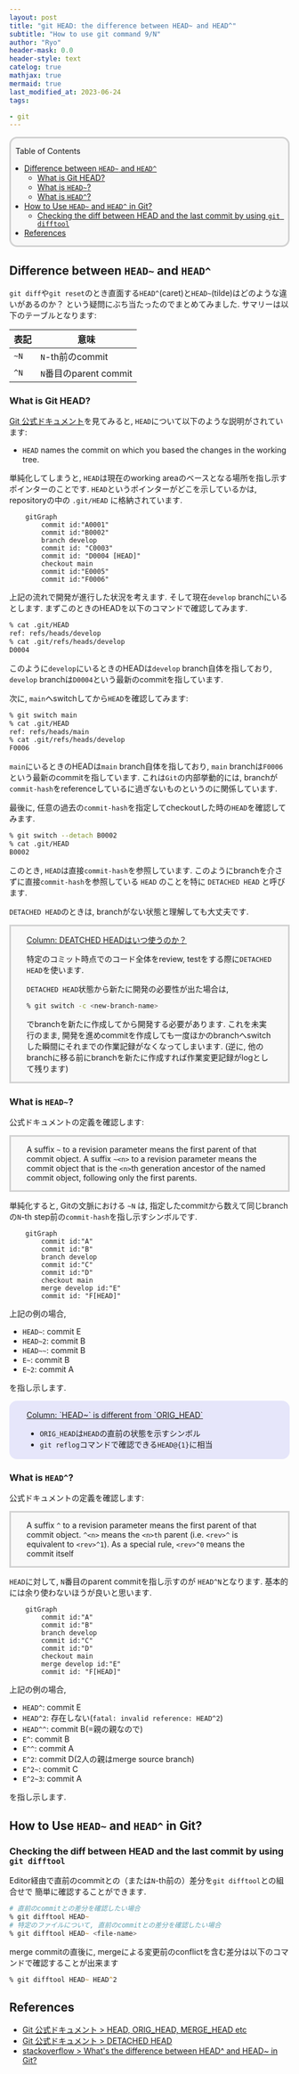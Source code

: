 ```yaml
---
layout: post
title: "git HEAD: the difference between HEAD~ and HEAD^"
subtitle: "How to use git command 9/N"
author: "Ryo"
header-mask: 0.0
header-style: text
catelog: true
mathjax: true
mermaid: true
last_modified_at: 2023-06-24
tags:

- git
---
```


<div style='border-radius: 1em; border-style:solid; border-color:#D3D3D3; background-color:#F8F8F8'>

<p class="h4">&nbsp;&nbsp;Table of Contents</p>

<!-- START doctoc generated TOC please keep comment here to allow auto update -->
<!-- DON'T EDIT THIS SECTION, INSTEAD RE-RUN doctoc TO UPDATE -->

- [Difference between `HEAD~` and `HEAD^`](#difference-between-head-and-head%5E)
  - [What is Git HEAD?](#what-is-git-head)
  - [What is `HEAD~`?](#what-is-head)
  - [What is `HEAD^`?](#what-is-head%5E)
- [How to Use `HEAD~` and `HEAD^` in Git?](#how-to-use-head-and-head%5E-in-git)
  - [Checking the diff between HEAD and the last commit by using `git difftool`](#checking-the-diff-between-head-and-the-last-commit-by-using-git-difftool)
- [References](#references)

<!-- END doctoc generated TOC please keep comment here to allow auto update -->


</div>

## Difference between `HEAD~` and `HEAD^`

`git diff`や`git reset`のとき直面する`HEAD^`(caret)と`HEAD~`(tilde)はどのような違いがあるのか？
という疑問にぶち当たったのでまとめてみました. サマリーは以下のテーブルとなります:

|表記|意味|
|---|---|
|`~N`|`N`-th前のcommit|
|`^N`|`N`番目のparent commit|

### What is Git HEAD?

[Git 公式ドキュメント](https://git-scm.com/docs/git-rev-parse#Documentation/git-rev-parse.txt-emltrevgtltngtemegemmaster3em)を見てみると, `HEAD`について以下のような説明がされています:

- `HEAD` names the commit on which you based the changes in the working tree.

単純化してしまうと, `HEAD`は現在のworking areaのベースとなる場所を指し示すポインターのことです. `HEAD`というポインターがどこを示しているかは, repositoryの中の `.git/HEAD` に格納されています.


```mermaid
    gitGraph
        commit id:"A0001"
        commit id:"B0002"
        branch develop
        commit id: "C0003"
        commit id: "D0004 [HEAD]"
        checkout main
        commit id:"E0005"
        commit id:"F0006"
```

上記の流れで開発が進行した状況を考えます. そして現在`develop` branchにいるとします. まずこのときのHEADを以下のコマンドで確認してみます. 

```zsh
% cat .git/HEAD
ref: refs/heads/develop
% cat .git/refs/heads/develop
D0004
```

このように`develop`にいるときのHEADは`develop` branch自体を指しており, `develop` branchは`D0004`という最新のcommitを指しています. 

次に, `main`へswitchしてから`HEAD`を確認してみます:

```zsh
% git switch main
% cat .git/HEAD
ref: refs/heads/main
% cat .git/refs/heads/develop
F0006
```

`main`にいるときのHEADは`main` branch自体を指しており, `main` branchは`F0006`という最新のcommitを指しています. これは`Git`の内部挙動的には, branchが`commit-hash`をreferenceしているに過ぎないものというのに関係しています. 

最後に, 任意の過去の`commit-hash`を指定してcheckoutした時の`HEAD`を確認してみます.

```zsh
% git switch --detach B0002
% cat .git/HEAD
B0002
```

このとき, `HEAD`は直接`commit-hash`を参照しています. このようにbranchを介さずに直接`commit-hash`を参照している `HEAD` のことを特に `DETACHED HEAD` と呼びます.

`DETACHED HEAD`のときは, branchがない状態と理解しても大丈夫です.


<div style='padding-left: 2em; padding-right: 2em; border-radius: 0em; border-style:solid; border-color:#D3D3D3; background-color:#F8F8F8'>
<p class="h4"><ins>Column: DEATCHED HEADはいつ使うのか？</ins></p>

特定のコミット時点でのコード全体をreview, testをする際に`DETACHED HEAD`を使います.

`DETACHED HEAD`状態から新たに開発の必要性が出た場合は, 

```zsh
% git switch -c <new-branch-name>
```

でbranchを新たに作成してから開発する必要があります. これを未実行のまま, 開発を進めcommitを作成しても一度ほかのbranchへswitchした瞬間にそれまでの作業記録がなくなってしまいます. (逆に, 他のbranchに移る前にbranchを新たに作成すれば作業変更記録がlogとして残ります)

</div>

### What is `HEAD~`?

公式ドキュメントの定義を確認します:

<div style='padding-left: 2em; padding-right: 2em; border-radius: 0em; border-style:solid; border-color:#D3D3D3; background-color:#F8F8F8'>

A suffix `~` to a revision parameter means the first parent of that commit object. 
A suffix `~<n>` to a revision parameter means the commit object that is 
the `<n>`th generation ancestor of the named commit object, following only the first parents. 

</div>


単純化すると, Gitの文脈における `~N` は, 指定したcommitから数えて同じbranchの`N`-th step前の`commit-hash`を指し示すシンボルです.

```mermaid
    gitGraph
        commit id:"A"
        commit id:"B"
        branch develop
        commit id:"C"
        commit id:"D"
        checkout main
        merge develop id:"E"
        commit id: "F[HEAD]"
```

上記の例の場合, 

- `HEAD~`: commit E
- `HEAD~2`: commit B
- `HEAD~~`: commit B
- `E~`: commit B
- `E~2`: commit A

を指し示します. 

<div style='padding-left: 2em; padding-right: 2em; border-radius: 1em; border-style:solid; border-color:#e6e6fa; background-color:#e6e6fa'>
<p class="h4"><ins>Column: `HEAD~` is different from `ORIG_HEAD`</ins></p>

- `ORIG_HEAD`は`HEAD`の直前の状態を示すシンボル
- `git reflog`コマンドで確認できる`HEAD@{1}`に相当

</div> 

### What is `HEAD^`?

公式ドキュメントの定義を確認します:

<div style='padding-left: 2em; padding-right: 2em; border-radius: 0em; border-style:solid; border-color:#D3D3D3; background-color:#F8F8F8'>

A suffix `^` to a revision parameter means the first parent of that commit object. 
`^<n>` means the `<n>th` parent (i.e. `<rev>^` is equivalent to `<rev>^1`). 
As a special rule, `<rev>^0` means the commit itself

</div>

`HEAD`に対して, `N`番目のparent commitを指し示すのが `HEAD^N`となります.
基本的には余り使わないほうが良いと思います.

```mermaid
    gitGraph
        commit id:"A"
        commit id:"B"
        branch develop
        commit id:"C"
        commit id:"D"
        checkout main
        merge develop id:"E"
        commit id: "F[HEAD]"
```

上記の例の場合, 

- `HEAD^`: commit E
- `HEAD^2`: 存在しない(`fatal: invalid reference: HEAD^2`)
- `HEAD^^`: commit B(=親の親なので)
- `E^`: commit B
- `E^^`: commit A
- `E^2`: commit D(2人の親はmerge source branch)
- `E^2~`: commit C
- `E^2~3`: commit A

を指し示します. 


## How to Use `HEAD~` and `HEAD^` in Git?
### Checking the diff between HEAD and the last commit by using `git difftool`

Editor経由で直前のcommitとの（または`N`-th前の）差分を`git difftool`との組合せで
簡単に確認することができます. 

```zsh
# 直前のcommitとの差分を確認したい場合
% git difftool HEAD~  
# 特定のファイルについて, 直前のcommitとの差分を確認したい場合
% git difftool HEAD~ <file-name>  
```

merge commitの直後に, mergeによる変更前のconflictを含む差分は以下のコマンドで確認することが出来ます

```zsh
% git difftool HEAD~ HEAD^2
```

## References

- [Git 公式ドキュメント > HEAD, ORIG_HEAD, MERGE_HEAD etc](https://git-scm.com/docs/git-rev-parse#Documentation/git-rev-parse.txt-emltrevgtltngtemegemmaster3em)
- [Git 公式ドキュメント > DETACHED HEAD](https://git-scm.com/docs/git-checkout#_detached_head)
- [stackoverflow > What's the difference between HEAD^ and HEAD~ in Git?](https://stackoverflow.com/questions/2221658/whats-the-difference-between-head-and-head-in-git)
